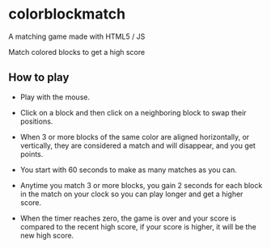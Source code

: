 # colorblockmatch
A matching game made with HTML5 / JS

Match colored blocks to get a high score

## How to play
+ Play with the mouse. 

+ Click on a block and then click on a neighboring block to swap their positions.

+ When 3 or more blocks of the same color are aligned horizontally, or vertically, they are considered a match and will disappear, and you get points.

+ You start with 60 seconds to make as many matches as you can.

+ Anytime you match 3 or more blocks, you gain 2 seconds for each block in the match on your clock so you can play longer and get a higher score.

+ When the timer reaches zero, the game is over and your score is compared to the recent high score, if your score is higher, it will be the new high score.

